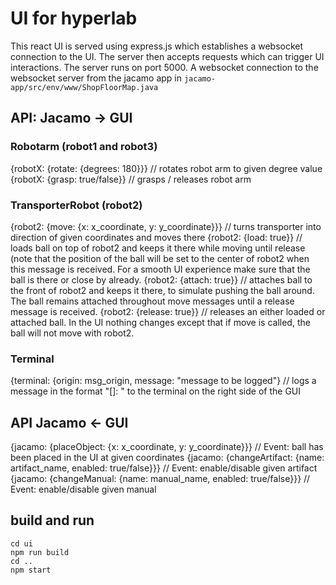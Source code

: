 # UI for hyperlab
This react UI is served using express.js which establishes a websocket connection to the UI. The server then accepts requests which can trigger UI interactions.
The server runs on port 5000.
A websocket connection to the websocket server from the jacamo app in `jacamo-app/src/env/www/ShopFloorMap.java`

## API: Jacamo → GUI
### Robotarm (robot1 and robot3)
{robotX: {rotate: {degrees: 180}}} // rotates robot arm to given degree value
{robotX: {grasp: true/false}} // grasps / releases robot arm

### TransporterRobot (robot2)
{robot2: {move: {x: x_coordinate, y: y_coordinate}}} // turns transporter into direction of given coordinates and moves there
{robot2: {load: true}} // loads ball on top of robot2 and keeps it there while moving until release (note that the position of the ball will be set to the center of robot2 when this message is received. For a smooth UI experience make sure that the ball is there or close by already.
{robot2: {attach: true}} // attaches ball to the front of robot2 and keeps it there, to simulate pushing the ball around. The ball remains attached throughout move messages until a release message is received.
{robot2: {release: true}} // releases an either loaded or attached ball. In the UI nothing changes except that if move is called, the ball will not move with robot2.

### Terminal
{terminal: {origin: msg_origin, message: "message to be logged"} // logs a message in the format "[<origin>]: <message>" to the terminal on the right side of the GUI

## API Jacamo ← GUI
{jacamo: {placeObject: {x: x_coordinate, y: y_coordinate}}} // Event: ball has been placed in the UI at given coordinates
{jacamo: {changeArtifact: {name: artifact_name, enabled: true/false}}} // Event: enable/disable given artifact
{jacamo: {changeManual: {name: manual_name, enabled: true/false}}} // Event: enable/disable given manual

## build and run
~~~
cd ui
npm run build
cd ..
npm start
~~~
